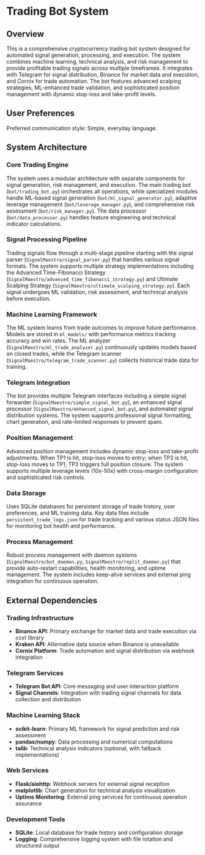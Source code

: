 # Trading Bot System

## Overview

This is a comprehensive cryptocurrency trading bot system designed for automated signal generation, processing, and execution. The system combines machine learning, technical analysis, and risk management to provide profitable trading signals across multiple timeframes. It integrates with Telegram for signal distribution, Binance for market data and execution, and Cornix for trade automation. The bot features advanced scalping strategies, ML-enhanced trade validation, and sophisticated position management with dynamic stop-loss and take-profit levels.

## User Preferences

Preferred communication style: Simple, everyday language.

## System Architecture

### Core Trading Engine
The system uses a modular architecture with separate components for signal generation, risk management, and execution. The main trading bot (`bot/trading_bot.py`) orchestrates all operations, while specialized modules handle ML-based signal generation (`bot/ml_signal_generator.py`), adaptive leverage management (`bot/leverage_manager.py`), and comprehensive risk assessment (`bot/risk_manager.py`). The data processor (`bot/data_processor.py`) handles feature engineering and technical indicator calculations.

### Signal Processing Pipeline
Trading signals flow through a multi-stage pipeline starting with the signal parser (`SignalMaestro/signal_parser.py`) that handles various signal formats. The system supports multiple strategy implementations including the Advanced Time-Fibonacci Strategy (`SignalMaestro/advanced_time_fibonacci_strategy.py`) and Ultimate Scalping Strategy (`SignalMaestro/ultimate_scalping_strategy.py`). Each signal undergoes ML validation, risk assessment, and technical analysis before execution.

### Machine Learning Framework
The ML system learns from trade outcomes to improve future performance. Models are stored in `ml_models/` with performance metrics tracking accuracy and win rates. The ML analyzer (`SignalMaestro/ml_trade_analyzer.py`) continuously updates models based on closed trades, while the Telegram scanner (`SignalMaestro/telegram_trade_scanner.py`) collects historical trade data for training.

### Telegram Integration
The bot provides multiple Telegram interfaces including a simple signal forwarder (`SignalMaestro/simple_signal_bot.py`), an enhanced signal processor (`SignalMaestro/enhanced_signal_bot.py`), and automated signal distribution systems. The system supports professional signal formatting, chart generation, and rate-limited responses to prevent spam.

### Position Management
Advanced position management includes dynamic stop-loss and take-profit adjustments. When TP1 is hit, stop-loss moves to entry; when TP2 is hit, stop-loss moves to TP1; TP3 triggers full position closure. The system supports multiple leverage levels (10x-50x) with cross-margin configuration and sophisticated risk controls.

### Data Storage
Uses SQLite databases for persistent storage of trade history, user preferences, and ML training data. Key data files include `persistent_trade_logs.json` for trade tracking and various status JSON files for monitoring bot health and performance.

### Process Management
Robust process management with daemon systems (`SignalMaestro/bot_daemon.py`, `SignalMaestro/replit_daemon.py`) that provide auto-restart capabilities, health monitoring, and uptime management. The system includes keep-alive services and external ping integration for continuous operation.

## External Dependencies

### Trading Infrastructure
- **Binance API**: Primary exchange for market data and trade execution via ccxt library
- **Kraken API**: Alternative data source when Binance is unavailable
- **Cornix Platform**: Trade automation and signal distribution via webhook integration

### Telegram Services
- **Telegram Bot API**: Core messaging and user interaction platform
- **Signal Channels**: Integration with trading signal channels for data collection and distribution

### Machine Learning Stack
- **scikit-learn**: Primary ML framework for signal prediction and risk assessment
- **pandas/numpy**: Data processing and numerical computations
- **talib**: Technical analysis indicators (optional, with fallback implementations)

### Web Services
- **Flask/aiohttp**: Webhook servers for external signal reception
- **matplotlib**: Chart generation for technical analysis visualization
- **Uptime Monitoring**: External ping services for continuous operation assurance

### Development Tools
- **SQLite**: Local database for trade history and configuration storage
- **Logging**: Comprehensive logging system with file rotation and structured output